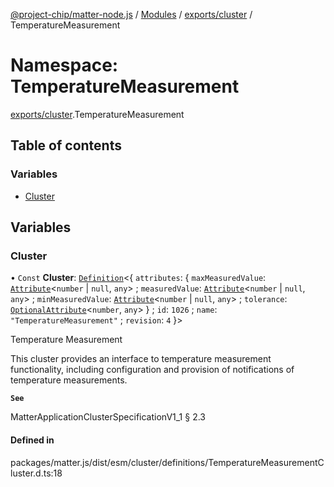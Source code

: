 [@project-chip/matter-node.js](../README.md) / [Modules](../modules.md) / [exports/cluster](exports_cluster.md) / TemperatureMeasurement

# Namespace: TemperatureMeasurement

[exports/cluster](exports_cluster.md).TemperatureMeasurement

## Table of contents

### Variables

- [Cluster](exports_cluster.TemperatureMeasurement.md#cluster)

## Variables

### Cluster

• `Const` **Cluster**: [`Definition`](exports_cluster.ClusterFactory.md#definition)\<\{ `attributes`: \{ `maxMeasuredValue`: [`Attribute`](exports_cluster.md#attribute)\<`number` \| ``null``, `any`\> ; `measuredValue`: [`Attribute`](exports_cluster.md#attribute)\<`number` \| ``null``, `any`\> ; `minMeasuredValue`: [`Attribute`](exports_cluster.md#attribute)\<`number` \| ``null``, `any`\> ; `tolerance`: [`OptionalAttribute`](exports_cluster.md#optionalattribute)\<`number`, `any`\>  } ; `id`: ``1026`` ; `name`: ``"TemperatureMeasurement"`` ; `revision`: ``4``  }\>

Temperature Measurement

This cluster provides an interface to temperature measurement functionality, including configuration and
provision of notifications of temperature measurements.

**`See`**

MatterApplicationClusterSpecificationV1_1 § 2.3

#### Defined in

packages/matter.js/dist/esm/cluster/definitions/TemperatureMeasurementCluster.d.ts:18
